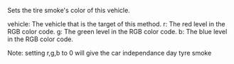 Sets the tire smoke's color of this vehicle.

vehicle: The vehicle that is the target of this method.
r: The red level in the RGB color code.
g: The green level in the RGB color code.
b: The blue level in the RGB color code.

Note:
setting r,g,b to 0 will give the car independance day tyre smoke